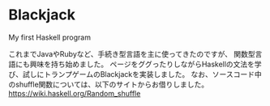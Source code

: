# Blackjack
My first Haskell program

これまでJavaやRubyなど、手続き型言語を主に使ってきたのですが、
関数型言語にも興味を持ち始めました。
ページをググったりしながらHaskellの文法を学び、試しにトランプゲームのBlackjackを実装しました。
なお、ソースコード中のshuffle関数については、以下のサイトからお借りしました。
https://wiki.haskell.org/Random_shuffle
